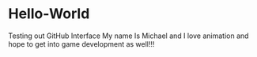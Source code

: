 # Hello-World
Testing out GitHub Interface
My name Is Michael and I love animation and hope to get into game development as well!!!
